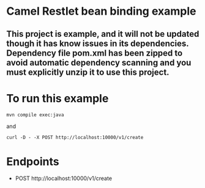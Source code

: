 # Camel Restlet bean binding example

## This project is example, and it will not be updated though it has know issues in its dependencies. Dependency file pom.xml has been zipped to avoid automatic dependency scanning and you must explicitly unzip it to use this project.

# To run this example
```shell
mvn compile exec:java
```
and
```shell
curl -D - -X POST http://localhost:10000/v1/create
```

# Endpoints
- POST http://localhost:10000/v1/create
